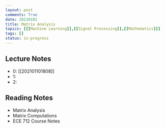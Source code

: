 ```yaml
---
layout: post
comments: True
date: 20210101
title: Matrix Analysis
topics: [[[Machine Learning]],[[Signal Processing]],[[Mathematics]]]
tags: []
status: in-progress
---
```


## Lecture Notes

-   0: [[202101101808]]
-   1:
-   2:

## Reading Notes

-   Matrix Analysis
-   Matrix Computations
-   ECE 712 Course Notes
